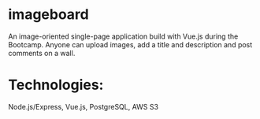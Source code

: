 # imageboard

An image-oriented single-page application build with Vue.js during the Bootcamp. Anyone can upload images, add a title and description and post comments on a wall. 

# Technologies: 
Node.js/Express, Vue.js, PostgreSQL, AWS S3
